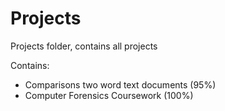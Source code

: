 Projects
========

Projects folder, contains all projects

Contains:
- Comparisons two word text documents (95%) 
- Computer Forensics Coursework (100%)